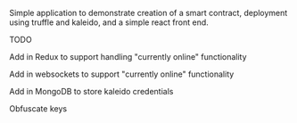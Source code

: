 Simple application to demonstrate creation of a smart contract, deployment using truffle and kaleido, and a simple react front end. 

TODO

Add in Redux to support handling "currently online" functionality

Add in websockets to support "currently online" functionality

Add in MongoDB to store kaleido credentials 

Obfuscate keys
